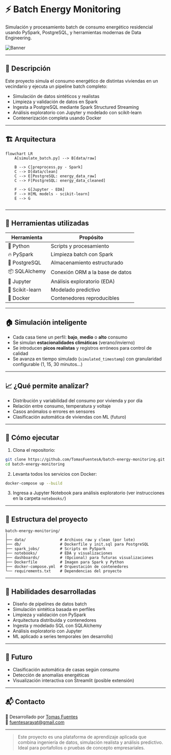 
# ⚡ Batch Energy Monitoring

Simulación y procesamiento batch de consumo energético residencial usando PySpark, PostgreSQL, y herramientas modernas de Data Engineering.

![Banner](https://raw.githubusercontent.com/TomasFuentesA/batch-energy-monitoring/main/assets/banner_energy.gif)

---

## 📌 Descripción

Este proyecto simula el consumo energético de distintas viviendas en un vecindario y ejecuta un pipeline batch completo:

- Simulación de datos sintéticos y realistas
- Limpieza y validación de datos en Spark
- Ingesta a PostgreSQL mediante Spark Structured Streaming
- Análisis exploratorio con Jupyter y modelado con scikit-learn
- Contenerización completa usando Docker

---

## 🏗️ Arquitectura

```mermaid
flowchart LR
    A[simulate_batch.py] --> B[data/raw]

    B --> C[preprocess.py - Spark]
    C --> D[data/clean]
    C --> E[PostgreSQL: energy_data_raw]
    C --> F[PostgreSQL: energy_data_cleaned]

    F --> G[Jupyter - EDA]
    F --> H[ML models - scikit-learn]
    E --> G


```

---

## 🔧 Herramientas utilizadas

| Herramienta     | Propósito                          |
|------------------|-----------------------------------|
| 🐍 Python         | Scripts y procesamiento            |
| 🔥 PySpark        | Limpieza batch con Spark          |
| 🐘 PostgreSQL     | Almacenamiento estructurado       |
| 📦 SQLAlchemy     | Conexión ORM a la base de datos   |
| 📓 Jupyter        | Análisis exploratorio (EDA)       |
| 🧪 Scikit-learn   | Modelado predictivo               |
| 🐳 Docker         | Contenedores reproducibles        |

---

## 🏠 Simulación inteligente

- Cada casa tiene un perfil: **bajo**, **medio** o **alto** consumo
- Se simulan **estacionalidades climáticas** (verano/invierno)
- Se introducen **picos realistas** y registros erróneos para control de calidad
- Se avanza en tiempo simulado (`simulated_timestamp`) con granularidad configurable (1, 15, 30 minutos...)

---

## 📈 ¿Qué permite analizar?

- Distribución y variabilidad del consumo por vivienda y por día
- Relación entre consumo, temperatura y voltaje
- Casos anómalos o errores en sensores
- Clasificación automática de viviendas con ML (futuro)

---

## 🚀 Cómo ejecutar

1. Clona el repositorio:

```bash
git clone https://github.com/TomasFuentesA/batch-energy-monitoring.git
cd batch-energy-monitoring
```

2. Levanta todos los servicios con Docker:

```bash
docker-compose up --build
```

3. Ingresa a Jupyter Notebook para análisis exploratorio (ver instrucciones en la carpeta `notebooks/`)

---

## 📂 Estructura del proyecto

```
batch-energy-monitoring/
│
├── data/               # Archivos raw y clean (por lote)
├── db/                 # Dockerfile y init.sql para PostgreSQL
├── spark_jobs/         # Scripts en PySpark
├── notebooks/          # EDA y visualizaciones
├── dashboards/         # (Opcional) para futuras visualizaciones
├── Dockerfile          # Imagen para Spark y Python
├── docker-compose.yml  # Orquestación de contenedores
└── requirements.txt    # Dependencias del proyecto
```

---

## 🌟 Habilidades desarrolladas

- Diseño de pipelines de datos batch
- Simulación sintética basada en perfiles
- Limpieza y validación con PySpark
- Arquitectura distribuida y contenedores
- Ingesta y modelado SQL con SQLAlchemy
- Análisis exploratorio con Jupyter
- ML aplicado a series temporales (en desarrollo)

---

## 🧠 Futuro

- Clasificación automática de casas según consumo
- Detección de anomalías energéticas
- Visualización interactiva con Streamlit (posible extensión)

---

## 📬 Contacto

👤 Desarrollado por [Tomas Fuentes](https://github.com/TomasFuentesA)  
📧 fuentesarayat@gmail.com

---

> Este proyecto es una plataforma de aprendizaje aplicada que combina ingeniería de datos, simulación realista y análisis predictivo. Ideal para portafolios o pruebas de concepto empresariales.
